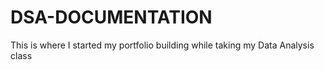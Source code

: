 # DSA-DOCUMENTATION
This is where I started my portfolio building while taking my Data Analysis class
